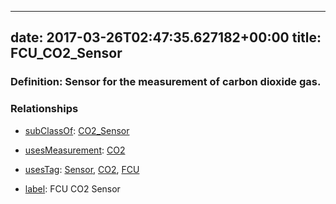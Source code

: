 
---
date: 2017-03-26T02:47:35.627182+00:00
title: FCU_CO2_Sensor
---
### Definition: Sensor for the measurement of carbon dioxide gas.

### Relationships

* [subClassOf](http://www.w3.org/2000/01/rdf-schema#subClassOf): [CO2_Sensor](https://brickschema.org/schema/1.0/Brick#CO2_Sensor)

* [usesMeasurement](https://brickschema.org/schema/1.0/BrickFrame#usesMeasurement): [CO2](https://brickschema.org/schema/1.0/Brick#CO2)

* [usesTag](https://brickschema.org/schema/1.0/BrickFrame#usesTag): [Sensor](https://brickschema.org/schema/1.0/BrickTag#Sensor), [CO2](https://brickschema.org/schema/1.0/BrickTag#CO2), [FCU](https://brickschema.org/schema/1.0/BrickTag#FCU)

* [label](http://www.w3.org/2000/01/rdf-schema#label): FCU CO2 Sensor
